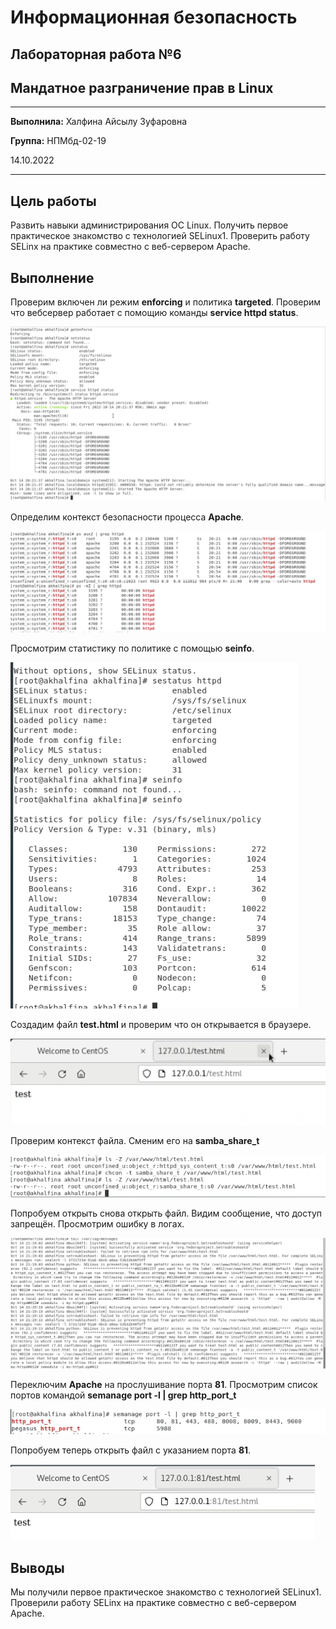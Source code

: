 # Информационная безопасность

## Лабораторная работа №6

## Мандатное разграничение прав в Linux

---
**Выполнила:** Халфина Айсылу Зуфаровна

**Группа:** НПМбд-02-19

14.10.2022

---

## Цель работы

Развить навыки администрирования ОС Linux. Получить первое практическое знакомство с технологией SELinux1.
Проверить работу SELinx на практике совместно с веб-сервером Apache.

## Выполнение

Проверим включен ли режим **enforcing** и политика **targeted**. Проверим что вебсервер работает с помощию команды 
**service httpd status**. 

![1](1.png)

Определим контекст безопасности процесса **Apache**. 

![2](2.png)

Просмотрим статистику по политике с помощью **seinfo**.

![3](3.png)

Создадим файл **test.html** и проверим что он открывается в браузере.

![4](4.png)

Проверим контекст файла. Сменим его на **samba_share_t**

![5](5.png)

Попробуем открыть снова открыть файл. Видим сообщение, что доступ запрещён. Просмотрим ошибку в логах.

![6](6.png)

Переключим **Apache** на прослушивание порта **81**. Просмотрим список портов командой **semanage port -l | grep 
http_port_t**

![7](7.png)

Попробуем теперь открыть файл с указанием порта **81**.

![8](8.png)

## Выводы

Мы получили первое практическое знакомство с технологией SELinux1. Проверили работу SELinx на практике совместно с 
веб-сервером Apache.
